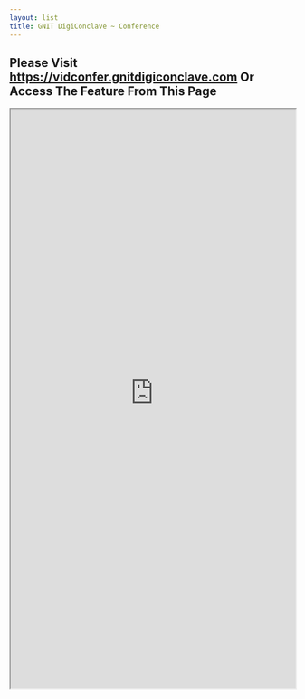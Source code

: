 ```yaml
---
layout: list
title: GNIT DigiConclave ~ Conference
---
```


## Please Visit https://vidconfer.gnitdigiconclave.com Or Access The Feature From This Page 


<iframe width="100%" height="1024" src="https://vidconfer.gnitdigiconclave.com" allow="microphone; camera" allowfullscreen="allowfullscreen"/></iframe>
  



